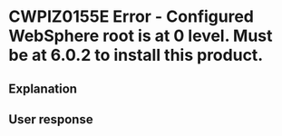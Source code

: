 # CWPIZ0155E Error - Configured WebSphere root is at 0 level.  Must be at 6.0.2 to install this product.

## Explanation

## User response